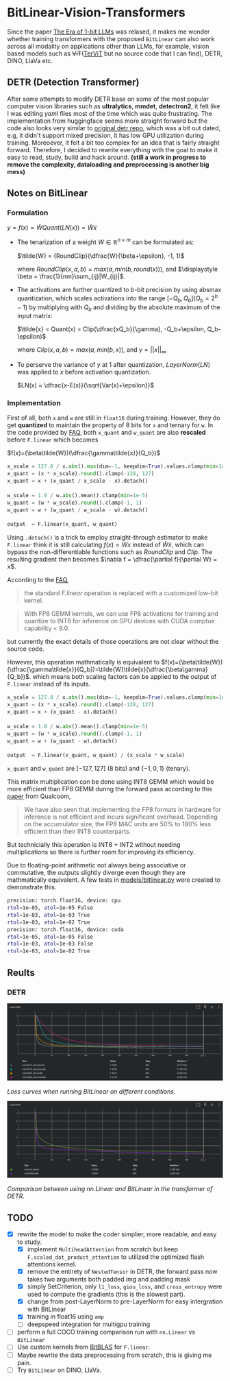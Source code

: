 # BitLinear-Vision-Transformers
Since the paper [The Era of 1-bit LLMs](https://arxiv.org/pdf/2402.17764v1.pdf) was relased, it makes me wonder whether training transformers with
the proposed `BitLinear` can also work across all modality on applications other than LLMs, for example, vision based models such as
~~ViT~~([TerViT](https://arxiv.org/abs/2201.08050) but no source code that I can find), DETR, DINO, LlaVa etc.

## DETR (Detection Transformer)
After some attempts to modify DETR base on some of the most popular computer vision libraries such as __ultralytics__, __mmdet__, __detectron2__, it
felt like I was editing _yaml_ files most of the time which was quite frustrating. The implementation from huggingface seems more straight forward
but the code also looks very similar to [original detr repo](https://github.com/facebookresearch/detr), which was a bit out dated, e.g, it didn't
support mixed precision, it has low GPU utilization during training. Moreoever, it felt a bit too complex for an idea that is fairly straight forward.
Therefore, I decided to rewrite everything with the goal to make it easy to read, study, build and hack around.
__(still a work in progress to remove the complexity, dataloading and preprocessing is another big mess)__

## Notes on BitLinear
### Formulation
$y = f(x) = \tilde{W} Quant(LN(x)) = \tilde{W}\tilde{x}$
 - The tenarization of a weight $W \in \mathbb{R}^{n \times m}$ can be formulated as:

   $\tilde{W} = {RoundClip}(\dfrac{W}{\beta+\epsilon}, -1, 1)$
    
   where $RoundClip(x, a, b)=max(a, min(b, round(x)))$, and $\displaystyle \beta = \frac{1}{nm}\sum_{ij}|W_{ij}|$.

 - The activations are further quantized to $b$-bit precision by using absmax quantization, which scales activations into the range
   $[-Q_b, Q_b] (Q_b=2^b-1)$ by multiplying with $Q_b$ and dividing by the absolute maximum of the input matrix:
 
   $\tilde{x} = Quant(x) = Clip(\dfrac{xQ_b}{\gamma}, -Q_b+\epsilon, Q_b-\epsilon)$
   
   where $Clip(x, a, b)=max(a, min(b, x))$, and $\gamma = ||x||_{\infty}$

 - To perserve the variance of $y$ at 1 after quantization, $LayerNorm (LN)$ was applied to $x$ before activation quantization.

   $LN(x) = \dfrac{x-E(x)}{\sqrt{Var(x)+\epsilon}}$

### Implementation
First of all, both `x` and `w` are still in `float16` during training. However, they do get __quantized__ to maintain the property of 8 bits for `x` 
and ternary for `w`. In the code provided by 
[FAQ](https://github.com/microsoft/unilm/blob/master/bitnet/The-Era-of-1-bit-LLMs__Training_Tips_Code_FAQ.pdf),
both `x_quant` and `w_quant` are also __rescaled__ before `F.linear` which becomes

$f(x)=(\beta\tilde{W})(\dfrac{\gamma\tilde{x}}{Q_b})$

```python
x_scale = 127.0 / x.abs().max(dim=-1, keepdim=True).values.clamp(min=1e-5)
x_quant = (x * x_scale).round().clamp(-128, 127)
x_quant = x + (x_quant / x_scale - x).detach()

w_scale = 1.0 / w.abs().mean().clamp(min=1e-5)
w_quant = (w * w_scale).round().clamp(-1, 1)
w_quant = w + (w_quant / w_scale - w).detach()

output  = F.linear(x_quant, w_quant)
```
Using `.detach()` is a trick to employ straight-through estimator to make `F.linear` think it is still calculating 
$f(x)=Wx$ instead of $\tilde{W}\tilde{x}$, which can bypass the non-differentiable functions such as $RoundClip$ and $Clip$. The resulting gradient 
then becomes $\nabla f = \dfrac{\partial f}{\partial W} = x$.

According to the [FAQ](https://github.com/microsoft/unilm/blob/master/bitnet/The-Era-of-1-bit-LLMs__Training_Tips_Code_FAQ.pdf),
> the standard *F.linear* operation is replaced with a customized low-bit kernel.

> With FP8 GEMM kernels, we can use FP8 activations for training and quantize to INT8 for inference on GPU devices with CUDA comptue capability < 9.0.

but currently the exact details of those operations are not clear without the source code.

However, this operation mathmatically is equivalent to 
$f(x)=(\beta\tilde{W})(\dfrac{\gamma\tilde{x}}{Q_b})=\tilde{W}\tilde{x}(\dfrac{\beta\gamma}{Q_b})$.
which means both scaling factors can be applied to the output of `F.linear` instead of its inputs.

```python
x_scale = 127.0 / x.abs().max(dim=-1, keepdim=True).values.clamp(min=1e-5)
x_quant = (x * x_scale).round().clamp(-128, 127)
x_quant = x + (x_quant - x).detach()

w_scale = 1.0 / w.abs().mean().clamp(min=1e-5)
w_quant = (w * w_scale).round().clamp(-1, 1)
w_quant = w + (w_quant - w).detach()

output  = F.linear(x_quant, w_quant) / (x_scale * w_scale)
```
`x_quant` and `w_quant` are $[-127, 127]$ (8 bits) and $\{-1, 0, 1\}$ (tenary). 

This matrix multiplication can be done using INT8 GEMM which would be more efficient than FP8 GEMM during the forward pass according to this 
[paper](https://arxiv.org/pdf/2303.17951.pdf) from Qualcoom,
> We have also seen that implementing the FP8 formats in hardware for inference is not efficient and incurs significant overhead. Depending on the 
accumulator size, the FP8 MAC units are 50% to 180% less efficient than their INT8 counterparts.

But technicially this operation is INT8 + INT2 without needing multiplications so there is further room for improving its efficiency.

Due to floating-point arithmetic not always being associative or commutative, the outputs slightly diverge even though they are mathmatically 
equivalent. A few tests in [models/bitlinear.py](models/bitlinear.py#L60) were created to demonstrate this.

```bash
precision: torch.float16, device: cpu
rtol=1e-05, atol=1e-05 False
rtol=1e-03, atol=1e-03 True
rtol=1e-03, atol=1e-02 True
precision: torch.float16, device: cuda
rtol=1e-05, atol=1e-05 False
rtol=1e-03, atol=1e-03 False
rtol=1e-03, atol=1e-02 True
```

## Reults
### DETR

![rescale](figures/simple_experiments.png)

*Loss curves when running BitLinear on different conditions.*

![nn.Linear vs BitLinear](figures/nnLinear_vs_BitLinear.png)

*Comparison between using nn.Linear and BitLinear in the transformer of DETR.*

## TODO
- [x] rewrite the model to make the coder simplier, more readable, and easy to study.
    - [x] implement `MultiheadAttention` from scratch but keep `F.scaled_dot_product_attention` to utilized the optimized flash attentions kernel.
    - [x] remove the entirety of `NestedTensor` in DETR, the forward pass now takes two arguments both padded img and padding mask 
    - [x] simply SetCriterion, only `l1_loss`, `giou_loss`, and `cross_entropy` were used to compute the gradients (this is the slowest part). 
    - [x] change from post-LayerNorm to pre-LayerNorm for easy intergration with BitLinear
    - [x] training in float16 using `amp`
    - [ ] deepspeed integration for multigpu training
- [ ] perform a full COCO training comparison run with `nn.Linear` vs `BitLinear`
- [ ] Use custom kernels from [BitBLAS](https://github.com/microsoft/BitBLAS/tree/main) for `F.linear`.
- [ ] Maybe rewrite the data preprocessing from scratch, this is giving me pain.
- [ ] Try `BitLinear` on DINO, LlaVa.